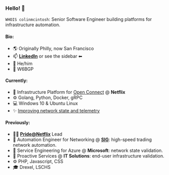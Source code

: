 ### Hello! 👋

`WHOIS colinmcintosh`: Senior Software Engineer building platforms for infrastructure automation.

#### Bio:
 - 🌎 Originally Philly, now San Francisco
 - 📫 **[LinkedIn](https://www.linkedin.com/in/colinamcintosh/)** or see the sidebar ⬅
 - 💬 He/him
 - 📶 W6BGP

#### Currently:
 - 💼 Infrastructure Platform for [Open Connect](https://openconnect.netflix.com/) @ **Netflix**
 - ⚙ Golang, Python, Docker, gRPC
 - 💻 Windows 10 & Ubuntu Linux
 - ✨ [Improving network state and telemetry](https://github.com/openconfig/gnmi-gateway)

#### Previously:
 - 🏳‍🌈 **[Pride@Netflix](https://jobs.netflix.com/inclusion)** Lead
 - 💼 Automation Engineer for Networking @ **[SIG](https://sig.com/)**: high-speed trading network automation.
 - 💼 Service Engineering for Azure @ **Microsoft**: network state validation.
 - 💼 Proactive Services @ **IT Solutions**: end-user infrastructure validation.
 - ⚙ PHP, Javascript, CSS
 - 🎓 Drexel, LSCHS



<!--
**colinmcintosh/colinmcintosh** is a ✨ _special_ ✨ repository because its `README.md` (this file) appears on your GitHub profile.

Here are some ideas to get you started:

- 🔭 I’m currently working on ...
- 🌱 I’m currently learning ...
- 👯 I’m looking to collaborate on ...
- 🤔 I’m looking for help with ...
- 💬 Ask me about ...
- 📫 How to reach me: ...
- 😄 Pronouns: ...
- ⚡ Fun fact: ...
-->
